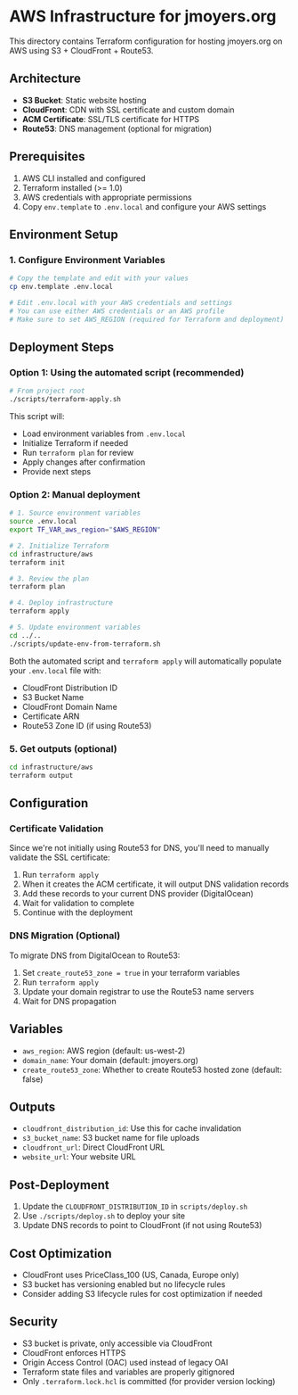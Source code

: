 # AWS Infrastructure for jmoyers.org

This directory contains Terraform configuration for hosting jmoyers.org on AWS
using S3 + CloudFront + Route53.

## Architecture

- **S3 Bucket**: Static website hosting
- **CloudFront**: CDN with SSL certificate and custom domain
- **ACM Certificate**: SSL/TLS certificate for HTTPS
- **Route53**: DNS management (optional for migration)

## Prerequisites

1. AWS CLI installed and configured
2. Terraform installed (>= 1.0)
3. AWS credentials with appropriate permissions
4. Copy `env.template` to `.env.local` and configure your AWS settings

## Environment Setup

### 1. Configure Environment Variables

```bash
# Copy the template and edit with your values
cp env.template .env.local

# Edit .env.local with your AWS credentials and settings
# You can use either AWS credentials or an AWS profile
# Make sure to set AWS_REGION (required for Terraform and deployment)
```

## Deployment Steps

### Option 1: Using the automated script (recommended)

```bash
# From project root
./scripts/terraform-apply.sh
```

This script will:

- Load environment variables from `.env.local`
- Initialize Terraform if needed
- Run `terraform plan` for review
- Apply changes after confirmation
- Provide next steps

### Option 2: Manual deployment

```bash
# 1. Source environment variables
source .env.local
export TF_VAR_aws_region="$AWS_REGION"

# 2. Initialize Terraform
cd infrastructure/aws
terraform init

# 3. Review the plan
terraform plan

# 4. Deploy infrastructure
terraform apply

# 5. Update environment variables
cd ../..
./scripts/update-env-from-terraform.sh
```

Both the automated script and `terraform apply` will automatically populate your
`.env.local` file with:

- CloudFront Distribution ID
- S3 Bucket Name
- CloudFront Domain Name
- Certificate ARN
- Route53 Zone ID (if using Route53)

### 5. Get outputs (optional)

```bash
cd infrastructure/aws
terraform output
```

## Configuration

### Certificate Validation

Since we're not initially using Route53 for DNS, you'll need to manually
validate the SSL certificate:

1. Run `terraform apply`
2. When it creates the ACM certificate, it will output DNS validation records
3. Add these records to your current DNS provider (DigitalOcean)
4. Wait for validation to complete
5. Continue with the deployment

### DNS Migration (Optional)

To migrate DNS from DigitalOcean to Route53:

1. Set `create_route53_zone = true` in your terraform variables
2. Run `terraform apply`
3. Update your domain registrar to use the Route53 name servers
4. Wait for DNS propagation

## Variables

- `aws_region`: AWS region (default: us-west-2)
- `domain_name`: Your domain (default: jmoyers.org)
- `create_route53_zone`: Whether to create Route53 hosted zone (default: false)

## Outputs

- `cloudfront_distribution_id`: Use this for cache invalidation
- `s3_bucket_name`: S3 bucket name for file uploads
- `cloudfront_url`: Direct CloudFront URL
- `website_url`: Your website URL

## Post-Deployment

1. Update the `CLOUDFRONT_DISTRIBUTION_ID` in `scripts/deploy.sh`
2. Use `./scripts/deploy.sh` to deploy your site
3. Update DNS records to point to CloudFront (if not using Route53)

## Cost Optimization

- CloudFront uses PriceClass_100 (US, Canada, Europe only)
- S3 bucket has versioning enabled but no lifecycle rules
- Consider adding S3 lifecycle rules for cost optimization if needed

## Security

- S3 bucket is private, only accessible via CloudFront
- CloudFront enforces HTTPS
- Origin Access Control (OAC) used instead of legacy OAI
- Terraform state files and variables are properly gitignored
- Only `.terraform.lock.hcl` is committed (for provider version locking)
